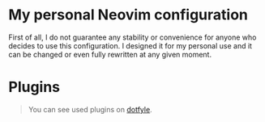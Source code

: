 # My personal Neovim configuration
First of all, I do not guarantee any stability or convenience for anyone who decides to use this configuration. 
I designed it for my personal use and it can be changed or even fully rewritten at any given moment.

# Plugins
> You can see used plugins on [dotfyle](https://dotfyle.com/maxguuse/nvim).

